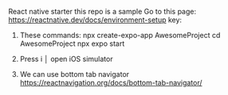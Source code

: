 React native starter
this repo is a sample
Go to this page: 
https://reactnative.dev/docs/environment-setup
key:
1. These commands:
npx create-expo-app AwesomeProject
cd AwesomeProject
npx expo start

2. Press i │ open iOS simulator

3. We can use bottom tab navigator
https://reactnavigation.org/docs/bottom-tab-navigator/

